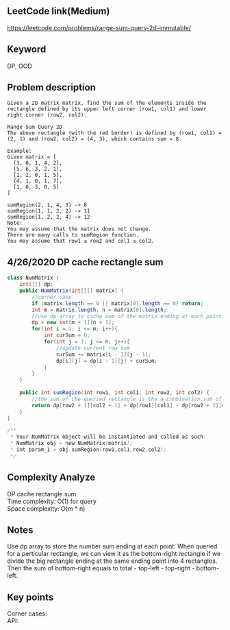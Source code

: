 ## LeetCode link(Medium)
https://leetcode.com/problems/range-sum-query-2d-immutable/

## Keyword
DP, OOD

## Problem description
```
Given a 2D matrix matrix, find the sum of the elements inside the rectangle defined by its upper left corner (row1, col1) and lower right corner (row2, col2).

Range Sum Query 2D
The above rectangle (with the red border) is defined by (row1, col1) = (2, 1) and (row2, col2) = (4, 3), which contains sum = 8.

Example:
Given matrix = [
  [3, 0, 1, 4, 2],
  [5, 6, 3, 2, 1],
  [1, 2, 0, 1, 5],
  [4, 1, 0, 1, 7],
  [1, 0, 3, 0, 5]
]

sumRegion(2, 1, 4, 3) -> 8
sumRegion(1, 1, 2, 2) -> 11
sumRegion(1, 2, 2, 4) -> 12
Note:
You may assume that the matrix does not change.
There are many calls to sumRegion function.
You may assume that row1 ≤ row2 and col1 ≤ col2.
```

## 4/26/2020 DP cache rectangle sum

```java
class NumMatrix {
    int[][] dp;
    public NumMatrix(int[][] matrix) {
        //corner case
        if (matrix.length == 0 || matrix[0].length == 0) return;
        int m = matrix.length, n = matrix[0].length;
        //use dp array to cache sum of the matrix ending at each point
        dp = new int[m + 1][n + 1];
        for(int i = 1; i <= m; i++){
            int curSum = 0;
            for(int j = 1; j <= n; j++){
                //update current row sum
                curSum += matrix[i - 1][j - 1];
                dp[i][j] = dp[i - 1][j] + curSum;
            }
        }
    }
    
    public int sumRegion(int row1, int col1, int row2, int col2) {
        //the sum of the queried rectangle is the a combination sum of 4 related rectangles
        return dp[row2 + 1][col2 + 1] + dp[row1][col1] - dp[row2 + 1][col1] - dp[row1][col2 + 1];
    }
}

/**
 * Your NumMatrix object will be instantiated and called as such:
 * NumMatrix obj = new NumMatrix(matrix);
 * int param_1 = obj.sumRegion(row1,col1,row2,col2);
 */
```

## Complexity Analyze
DP cache rectangle sum\
Time complexity: O(1) for query \
Space complexity: O(m * n)

## Notes
Use dp array to store the number sum ending at each point. When queried for a perticular rectangle, we can view it as the bottom-right rectangle if we divide the big rectangle ending at the same ending point into 4 rectangles. Then the sum of bottom-right equals to total - top-left - top-right - bottom-left.

## Key points
Corner cases:\
API: